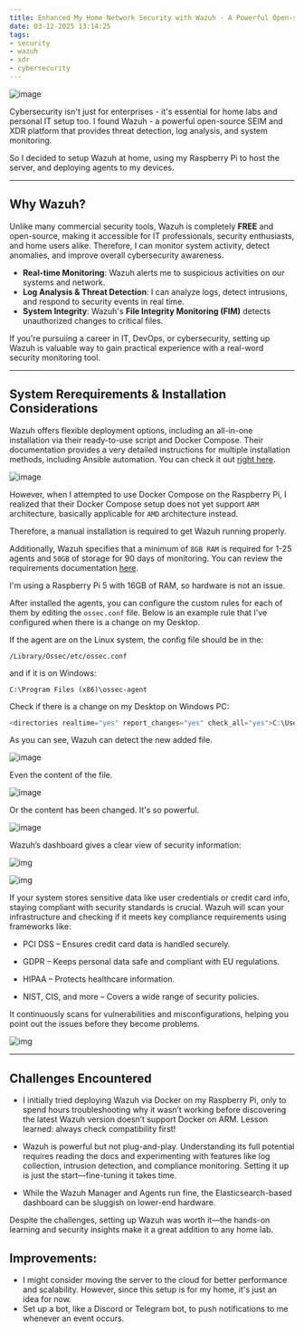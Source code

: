 ```yaml
---
title: Enhanced My Home Network Security with Wazuh - A Powerful Open-source CyberSecurity Tool
date: 03-12-2025 13:14:25
tags:
- security
- wazuh
- xdr
- cybersecurity
---
```


![image](https://s3.us-east-1.amazonaws.com/blog.khoah.net/media/wazuh/wz-cover.png)

Cybersecurity isn't just for enterprises - it's essential for home labs and personal IT setup too. I found Wazuh - a powerful open-source SEIM and XDR platform that provides threat detection, log analysis, and system monitoring.

So I decided to setup Wazuh at home, using my Raspberry Pi to host the server, and deploying agents to my devices.

---
## Why Wazuh?

Unlike many commercial security tools, Wazuh is completely **FREE** and open-source, making it accessible for IT professionals, security enthusiasts, and home users alike. Therefore, I can monitor system activity, detect anomalies, and improve overall cybersecurity awareness.

- **Real-time Monitoring**: Wazuh alerts me to suspicious activities on our systems and network.
- **Log Analysis & Threat Detection**: I can analyze logs, detect intrusions, and respond to security events in real time.
- **System Integrity**: Wazuh's **File Integrity Monitoring (FIM)** detects unauthorized changes to critical files.

If you're pursuiing a career in IT, DevOps, or cybersecurity, setting up Wazuh is valuable way to gain practical experience with a real-word security monitoring tool.

--- 

## System Rerequirements & Installation Considerations

Wazuh offers flexible deployment options, including an all-in-one installation via their ready-to-use script and Docker Compose. Their documentation provides a very detailed instructions for multiple installation methods, including Ansible automation. You can check it out [right here](https://documentation.wazuh.com/current/installation-guide/index.html).

![image](https://s3.us-east-1.amazonaws.com/blog.khoah.net/media/wazuh/aio-wz.webp)

However, when I attempted to use Docker Compose on the Raspberry Pi, I realized that their Docker Compose setup does not yet support `ARM` architecture, basically applicable for `AMD` architecture instead.

Therefore, a manual installation is required to get Wazuh running properly.

Additionally, Wazuh specifies that a minimum of `8GB RAM` is required for 1-25 agents and `50GB` of storage for 90 days of monitoring. You can review the requirements documentation [here](https://documentation.wazuh.com/current/quickstart.html). 

I'm using a Raspberry Pi 5 with 16GB of RAM, so hardware is not an issue.

After installed the agents, you can configure the custom rules for each of them by editing the `ossec.conf` file. Below is an example rule that I've configured when there is a change on my Desktop.

If the agent are on the Linux system, the config file should be in the: 
``` 
/Library/Ossec/etc/ossec.conf
```
and if it is on Windows:
```
C:\Program Files (x86)\ossec-agent 
```
Check if there is a change on my Desktop on Windows PC:
```js
<directories realtime="yes" report_changes="yes" check_all="yes">C:\Users\KhoaHoang\Desktop</directories>
```
As you can see, Wazuh can detect the new added file.

![image](https://s3.us-east-1.amazonaws.com/blog.khoah.net/media/wazuh/wh-+(1).png)

Even the content of the file.

![image](https://s3.us-east-1.amazonaws.com/blog.khoah.net/media/wazuh/wh-+(2).png)

 Or the content has been changed. It's so powerful.

![image](https://s3.us-east-1.amazonaws.com/blog.khoah.net/media/wazuh/wh-+(3).png)

Wazuh’s dashboard gives a clear view of security information:

![img](https://s3.us-east-1.amazonaws.com/blog.khoah.net/media/wazuh/wz-3.png)

![img](https://s3.us-east-1.amazonaws.com/blog.khoah.net/media/wazuh/wz-4.png)

If your system stores sensitive data like user credentials or credit card info, staying compliant with security standards is crucial. Wazuh will scan your infrastructure and checking if it meets key compliance requirements using frameworks like:

- PCI DSS – Ensures credit card data is handled securely.

- GDPR – Keeps personal data safe and compliant with EU regulations.

- HIPAA – Protects healthcare information.

- NIST, CIS, and more – Covers a wide range of security policies.

It continuously scans for vulnerabilities and misconfigurations, helping you point out the issues before they become problems.

![img](https://s3.us-east-1.amazonaws.com/blog.khoah.net/media/wazuh/wz-5.png)




---

## Challenges Encountered

- I initially tried deploying Wazuh via Docker on my Raspberry Pi, only to spend hours troubleshooting why it wasn’t working before discovering the latest Wazuh version doesn’t support Docker on ARM. Lesson learned: always check compatibility first!

- Wazuh is powerful but not plug-and-play. Understanding its full potential requires reading the docs and experimenting with features like log collection, intrusion detection, and compliance monitoring. Setting it up is just the start—fine-tuning it takes time.

- While the Wazuh Manager and Agents run fine, the Elasticsearch-based dashboard can be sluggish on lower-end hardware.

Despite the challenges, setting up Wazuh was worth it—the hands-on learning and security insights make it a great addition to any home lab.


## Improvements:

- I might consider moving the server to the cloud for better performance and scalability. However, since this setup is for my home, it's just an idea for now.
- Set up a bot, like a Discord or Telegram bot, to push notifications to me whenever an event occurs.